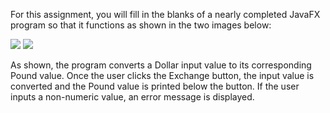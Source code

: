 For this assignment, you will fill in the blanks of a nearly completed JavaFX program so that it functions as shown in the two images below:

<img src="https://lh5.googleusercontent.com/GcW8pbWhLlxb5-WlDlPbltrTdcYR8dyIeiXdzojc24l477lbQuBiqWHBlJ7m1iuIGGCBQpEosXEO1E0OcREnE6i1u6OkibW8ET8f4IZTN1Zftx9hgwcVyjndtMnimvWbKGHZv5v4">

<img src="https://lh6.googleusercontent.com/8FikQYO2lMBulRruxywSvy_y4nqplWT2kH3dh-2-yULHFhi089qt3obNcKy9idOSr-fAuuB73dIY05fCUEsuir_YtBWI8-j7O8muApIAdysR5jAQQClsijevw8lhf2SDqxWWlT7i">

As shown, the program converts a Dollar input value to its corresponding Pound value. Once the user clicks the Exchange button, the input value is converted and the Pound value is printed below the button. If the user inputs a non-numeric value, an error message is displayed.
